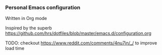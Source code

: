 ### Personal Emacs configuration

Written in Org mode

Inspired by the superb https://github.com/hrs/dotfiles/blob/master/emacs.d/configuration.org

TODO: checkout https://www.reddit.com/comments/4nu7in/_/ to improve load time

